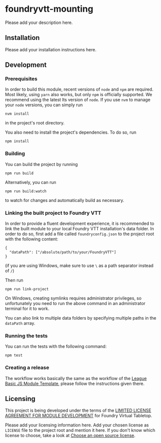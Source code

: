 <!--
SPDX-FileCopyrightText: 2022 Johannes Loher

SPDX-License-Identifier: MIT
-->

# foundryvtt-mounting

Please add your description here.

## Installation

Please add your installation instructions here.

## Development

### Prerequisites

In order to build this module, recent versions of `node` and `npm` are
required. Most likely, using `yarn` also works, but only `npm` is officially
supported. We recommend using the latest lts version of `node`. If you use `nvm`
to manage your `node` versions, you can simply run

```
nvm install
```

in the project's root directory.

You also need to install the project's dependencies. To do so, run

```
npm install
```

### Building

You can build the project by running

```
npm run build
```

Alternatively, you can run

```
npm run build:watch
```

to watch for changes and automatically build as necessary.

### Linking the built project to Foundry VTT

In order to provide a fluent development experience, it is recommended to link
the built module to your local Foundry VTT installation's data folder. In
order to do so, first add a file called `foundryconfig.json` to the project root
with the following content:

```
{
  "dataPath": ["/absolute/path/to/your/FoundryVTT"]
}
```

(if you are using Windows, make sure to use `\` as a path separator instead of
`/`)

Then run

```
npm run link-project
```

On Windows, creating symlinks requires administrator privileges, so
unfortunately you need to run the above command in an administrator terminal for
it to work.

You can also link to multiple data folders by specifying multiple paths in the
`dataPath` array.

### Running the tests

You can run the tests with the following command:

```
npm test
```

### Creating a release

The workflow works basically the same as the workflow of the [League Basic JS Module Template], please follow the
instructions given there.

## Licensing

This project is being developed under the terms of the
[LIMITED LICENSE AGREEMENT FOR MODULE DEVELOPMENT] for Foundry Virtual Tabletop.

Please add your licensing information here. Add your chosen license as
`LICENSE` file to the project root and mention it here.  If you don't know which
license to choose, take a look at [Choose an open source license].

[League Basic JS Module Template]: https://github.com/League-of-Foundry-Developers/FoundryVTT-Module-Template
[LIMITED LICENSE AGREEMENT FOR MODULE DEVELOPMENT]: https://foundryvtt.com/article/license/
[Choose an open source license]: https://choosealicense.com/
